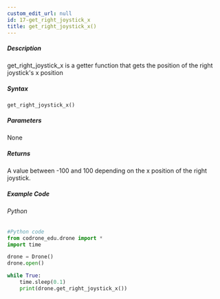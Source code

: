 ```yaml
---
custom_edit_url: null
id: 17-get_right_joystick_x
title: get_right_joystick_x()
---
```


##### Description

get_right_joystick_x is a getter function that gets the position of the right joystick's x position

##### Syntax
```get_right_joystick_x()```


##### Parameters

None

##### Returns

A value between -100 and 100 depending on the x position of the right joystick.

##### Example Code
###### Python
```python
#Python code
from codrone_edu.drone import *
import time

drone = Drone()
drone.open()

while True:
    time.sleep(0.1)
    print(drone.get_right_joystick_x())

```